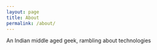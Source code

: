 ```yaml
---
layout: page
title: About
permalink: /about/
---
```


An Indian middle aged geek, rambling about technologies

